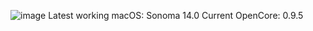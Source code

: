![image](https://github.com/adwaitaplus/3200G-Hackintosh/assets/133153317/6cfa2f99-7e0a-4d2a-b418-7f0fefc1b3e7)
Latest working macOS: Sonoma 14.0
Current OpenCore: 0.9.5

